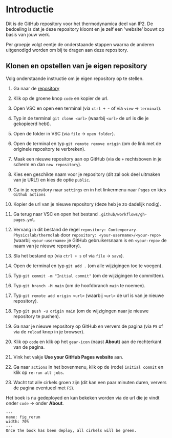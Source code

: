 # Introductie

Dit is de GitHub repository voor het thermodynamica deel van IP2. De bedoeling is dat je deze repository kloont en je zelf een 'website' bouwt op basis van jouw werk. 

Per groepje volgt eentje de onderstaande stappen waarna de anderen uitgenodigd worden om bij te dragen aan deze repository.


## Klonen en opstellen van je eigen repository
Volg onderstaande instructie om je eigen repository op te stellen.

1. Ga naar de [repository](https://github.com/Contemporary-Physicslab/thermolab)
2. Klik op de groene knop `code` en kopier de url.
3. Open VSC en open een terminal (via `ctrl + ~` of via `view` $\rightarrow$ `terminal`).
4. Typ in de terminal `git clone <url>` (waarbij `<url>` de url is die je gekopieerd hebt).
5. Open de folder in VSC (via `file` $\rightarrow$ `open folder`).
6. Open de terminal en typ `git remote remove origin` (om de link met de originele repository te verbreken).
7. Maak een nieuwe repository aan op GitHub (via de `+` rechtsboven in je scherm en dan `new repository`).  
8. Kies een geschikte naam voor je repository (dit zal ook deel uitmaken van je URL!) en kies de optie `public`.
9. Ga in je repository naar `settings` en in het linkermenu naar `Pages` en kies `Github actions`
10. Kopier de url van je nieuwe repository (deze heb je zo dadelijk nodig).
11. Ga terug naar VSC en open het bestand `.github/workflows/gh-pages.yml`.
12. Vervang in dit bestand de regel `repository: Contemporary-Physicslab/thermolab` door `repository: <your-username>/<your-repo>` (waarbij `<your-username>` je GitHub gebruikersnaam is en `<your-repo>` de naam van je nieuwe repository).
13. Sla het bestand op (via `ctrl + s` of via `file` $\rightarrow$ `save`).
14. Open de terminal en typ `git add .` (om alle wijzigingen toe te voegen).
15. Typ `git commit -m "Initial commit"` (om de wijzigingen te committen).
16. Typ `git branch -M main` (om de hoofdbranch `main` te noemen).
17. Typ `git remote add origin <url>` (waarbij `<url>` de url is van je nieuwe repository).
18. Typ `git push -u origin main` (om de wijzigingen naar je nieuwe repository te pushen).
19. Ga naar je nieuwe repository op GitHub en ververs de pagina (via `F5` of via de `reload` knop in je browser).
20. Klik op `code` en klik op het `gear-icon` (naast **About**) aan de rechterkant van de pagina.
21. Vink het vakje **Use your GitHub Pages website** aan.
22. Ga naar `actions` in het bovenmenu, klik op de (rode) `initial commit` en klik op `re-run all jobs`.

23. Wacht tot alle cirkels groen zijn (dit kan een paar minuten duren, ververs de pagina eventueel met `F5`).

Het boek is nu gedeployed en kan bekeken worden via de url die je vindt onder `code` $\rightarrow$ onder **About**.

```{figure} ../Figures/rerunjobs.PNG
---
name: fig_rerun
width: 70%
---
Once the book has been deploy, all cirkels will be green.
```
